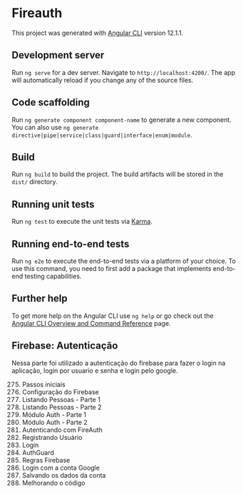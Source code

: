 # Fireauth

This project was generated with [Angular CLI](https://github.com/angular/angular-cli) version 12.1.1.

## Development server

Run `ng serve` for a dev server. Navigate to `http://localhost:4200/`. The app will automatically reload if you change any of the source files.

## Code scaffolding

Run `ng generate component component-name` to generate a new component. You can also use `ng generate directive|pipe|service|class|guard|interface|enum|module`.

## Build

Run `ng build` to build the project. The build artifacts will be stored in the `dist/` directory.

## Running unit tests

Run `ng test` to execute the unit tests via [Karma](https://karma-runner.github.io).

## Running end-to-end tests

Run `ng e2e` to execute the end-to-end tests via a platform of your choice. To use this command, you need to first add a package that implements end-to-end testing capabilities.

## Further help

To get more help on the Angular CLI use `ng help` or go check out the [Angular CLI Overview and Command Reference](https://angular.io/cli) page.

## Firebase: Autenticação
Nessa parte foi utilizado a autenticação do firebase para fazer o login na aplicação, login por usuario e senha e login pelo google.

275. Passos iniciais
276. Configuração do Firebase
277. Listando Pessoas - Parte 1
278. Listando Pessoas - Parte 2
279. Módulo Auth - Parte 1
280. Módulo Auth - Parte 2
281. Autenticando com FireAuth
282. Registrando Usuário
283. Login
284. AuthGuard
285. Regras Firebase
286. Login com a conta Google
287. Salvando os dados da conta
288. Melhorando o código
